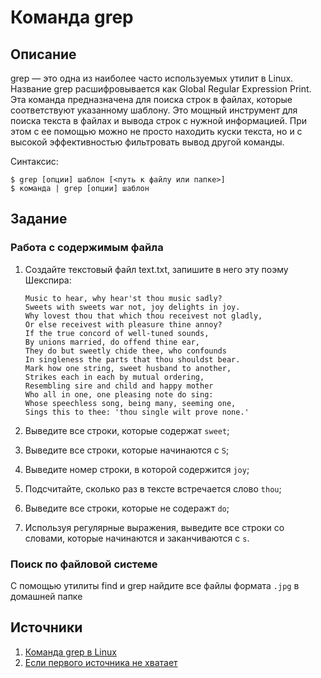 # Команда grep

## Описание

grep — это одна из наиболее часто используемых утилит в Linux. Название grep расшифровывается как Global Regular Expression Print. Эта команда предназначена для поиска строк в файлах, которые соответствуют указанному шаблону. Это мощный инструмент для поиска текста в файлах и вывода строк с нужной информацией. При этом с ее помощью можно не просто находить куски текста, но и с высокой эффективностью фильтровать вывод другой команды.

Синтаксис:
```
$ grep [опции] шаблон [<путь к файлу или папке>]
$ команда | grep [опции] шаблон
```

## Задание

### Работа с содержимым файла

1. Создайте текстовый файл text.txt, запишите в него эту поэму Шекспира:
   ```
   Music to hear, why hear'st thou music sadly?
   Sweets with sweets war not, joy delights in joy.
   Why lovest thou that which thou receivest not gladly,
   Or else receivest with pleasure thine annoy?
   If the true concord of well-tuned sounds,
   By unions married, do offend thine ear,
   They do but sweetly chide thee, who confounds
   In singleness the parts that thou shouldst bear.
   Mark how one string, sweet husband to another,
   Strikes each in each by mutual ordering,
   Resembling sire and child and happy mother
   Who all in one, one pleasing note do sing:
   Whose speechless song, being many, seeming one,
   Sings this to thee: 'thou single wilt prove none.'
   ```

2. Выведите все строки, которые содержат `sweet`;

3. Выведите все строки, которые начинаются с `S`;

4. Выведите номер строки, в которой содержится `joy`;

5. Подсчитайте, сколько раз в тексте встречается слово `thou`;

6. Выведите все строки, которые не содеражт `do`;

7. Используя регулярные выражения, выведите все строки со словами, которые начинаются и заканчиваются с `s`.

### Поиск по файловой системе

С помощью утилиты find и grep найдите все файлы формата `.jpg` в домашней папке

## Источники

1. [Команда grep в Linux](https://selectel.ru/blog/tutorials/grep-command-in-linux/)
2. [Если первого источника не хватает](https://google.com)
